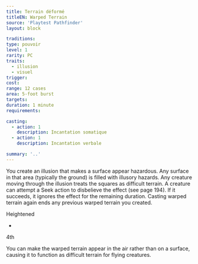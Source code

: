 ```yaml
---
title: Terrain déformé
titleEN: Warped Terrain
source: 'Playtest Pathfinder'
layout: block

traditions:
type: pouvoir
level: 1
rarity: PC
traits:
  - illusion
  - visuel
trigger: 
cost: 
range: 12 cases
area: 5-foot burst
targets: 
duration: 1 minute
requirements: 

casting:
  - action: 1
    description: Incantation somatique
  - action: 1
    description: Incantation verbale

summary: '..'
---
```

You create an illusion that makes a surface appear hazardous. Any surface in that area (typically the ground) is filled with illusory hazards. Any creature moving through the illusion treats the squares as difficult terrain. A creature can attempt a Seek action to disbelieve the effect (see page 194). If it succeeds, it ignores the effect for the remaining duration. Casting warped terrain again ends any previous warped terrain you created.

Heightened

-

4th

You can make the warped terrain appear in the air rather than on a surface, causing it to function as difficult terrain for flying creatures.